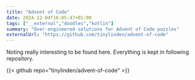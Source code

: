 ```yaml
---
title: "Advent of Code"
date: 2024-12-04T16:05:47+01:00
tags: ["__external","doodles","kotlin"]
summary: "Over-engineered solutions for Advent of Code puzzles"
externalUrl: "https://github.com/tinylinden/advent-of-code"
---
```


Noting really interesting to be found here. Everything is kept in following
repository.

{{< github repo="tinylinden/advent-of-code" >}}

